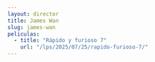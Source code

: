 ```yaml
---
layout: director
title: James Wan
slug: james-wan
peliculas:
  - title: "Rápido y furioso 7"
    url: "/lps/2025/07/25/rapido-furioso-7/"
---
```


